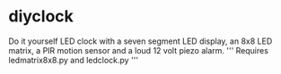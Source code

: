 # diyclock
Do it yourself LED clock with a seven segment LED display, an 8x8 LED matrix, a PIR motion sensor and a loud 12 volt piezo alarm.
'''
Requires ledmatrix8x8.py and ledclock.py
'''
